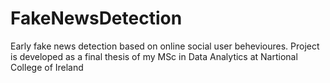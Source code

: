 # FakeNewsDetection
Early fake news detection based on online social user behevioures. Project is developed as a final thesis of my MSc in Data Analytics at Nartional College of Ireland  
